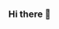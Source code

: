 ### Hi there 👋

<!--
**vishalaker/vishalaker** is a ✨ _special_ ✨ repository because its `README.md` (this file) appears on your GitHub profile.

Here are some ideas to get you started:

- 🔭 I’m currently working on ...full stack web development 
- 🌱 I’m currently learning ...Bootstrap, JavaScript, jQuery, PHP, PHPMyAdmin, MySQL 
- 👯 I’m looking to collaborate on ...
- 🤔 I’m looking for help with ...
- 💬 Ask me about ...Anything
- 📫 How to reach me: ...vishalaker1997@gmail.com
- 😄 Pronouns: ...
- ⚡ Fun fact: ...
-->
